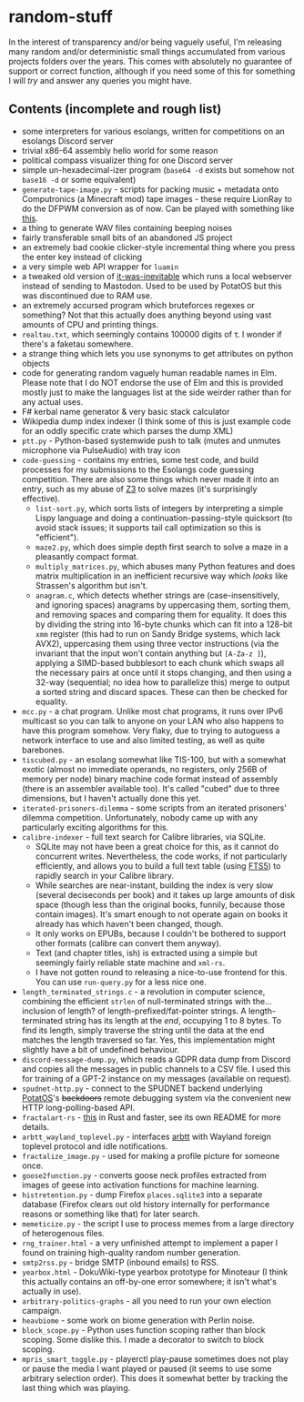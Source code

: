 # random-stuff

In the interest of transparency and/or being vaguely useful, I'm releasing many random and/or deterministic small things accumulated from various projects folders over the years.
This comes with absolutely no guarantee of support or correct function, although if you need some of this for something I will *try* and answer any queries you might have.

## Contents (incomplete and rough list)

* some interpreters for various esolangs, written for competitions on an esolangs Discord server
* trivial x86-64 assembly hello world for some reason
* political compass visualizer thing for one Discord server
* simple un-hexadecimal-izer program (`base64 -d` exists but somehow not `base16 -d` or some equivalent)
* `generate-tape-image.py` - scripts for packing music + metadata onto Computronics (a Minecraft mod) tape images - these require LionRay to do the DFPWM conversion as of now. Can be played with something like [this](https://pastebin.com/SPyr8jrh).
* a thing to generate WAV files containing beeping noises
* fairly transferable small bits of an abandoned JS project
* an extremely bad cookie clicker-style incremental thing where you press the enter key instead of clicking
* a very simple web API wrapper for `luamin`
* a tweaked old version of [it-was-inevitable](https://github.com/BenLubar/it_was_inevitable) which runs a local webserver instead of sending to Mastodon. Used to be used by PotatOS but this was discontinued due to RAM use.
* an extremely accursed program which bruteforces regexes or something? Not that this actually does anything beyond using vast amounts of CPU and printing things.
* `realtau.txt`, which seemingly contains 100000 digits of τ. I wonder if there's a faketau somewhere.
* a strange thing which lets you use synonyms to get attributes on python objects
* code for generating random vaguely human readable names in Elm. Please note that I do NOT endorse the use of Elm and this is provided mostly just to make the languages list at the side weirder rather than for any actual uses.
* F# kerbal name generator & very basic stack calculator
* Wikipedia dump index indexer (I think some of this is just example code for an oddly specific crate which parses the dump XML)
* `ptt.py` - Python-based systemwide push to talk (mutes and unmutes microphone via PulseAudio) with tray icon
* `code-guessing` - contains my entries, some test code, and build processes for my submissions to the Esolangs code guessing competition. There are also some things which never made it into an entry, such as my abuse of [Z3](https://github.com/Z3Prover/z3) to solve mazes (it's surprisingly effective).
    * `list-sort.py`, which sorts lists of integers by interpreting a simple Lispy language and doing a continuation-passing-style quicksort (to avoid stack issues; it supports tail call optimization so this is "efficient").
    * `maze2.py`, which does simple depth first search to solve a maze in a pleasantly compact format.
    * `multiply_matrices.py`, which abuses many Python features and does matrix multiplication in an inefficient recursive way which *looks* like Strassen's algorithm but isn't.
    * `anagram.c`, which detects whether strings are (case-insensitively, and ignoring spaces) anagrams by uppercasing them, sorting them, and removing spaces and comparing them for equality. It does this by dividing the string into 16-byte chunks which can fit into a 128-bit `xmm` register (this had to run on Sandy Bridge systems, which lack AVX2), uppercasing them using three vector instructions (via the invariant that the input won't contain anything but `[A-Za-z ]`), applying a SIMD-based bubblesort to each chunk which swaps all the necessary pairs at once until it stops changing, and then using a 32-way (sequential; no idea how to parallelize this) merge to output a sorted string and discard spaces. These can then be checked for equality.
* `mcc.py` - a chat program. Unlike most chat programs, it runs over IPv6 multicast so you can talk to anyone on your LAN who also happens to have this program somehow. Very flaky, due to trying to autoguess a network interface to use and also limited testing, as well as quite barebones.
* `tiscubed.py` - an esolang somewhat like TIS-100, but with a somewhat exotic (almost no immediate operands, no registers, only 256B of memory per node) binary machine code format instead of assembly (there is an assembler available too). It's called "cubed" due to three dimensions, but I haven't actually done this yet.
* `iterated-prisoners-dilemma` - some scripts from an iterated prisoners' dilemma competition. Unfortunately, nobody came up with any particularly exciting algorithms for this.
* `calibre-indexer` - full text search for Calibre libraries, via SQLite.
    * SQLite may not have been a great choice for this, as it cannot do concurrent writes. Nevertheless, the code works, if not particularly efficiently, and allows you to build a full text table (using [FTS5](https://sqlite.org/fts5.html)) to rapidly search in your Calibre library.
    * While searches are near-instant, building the index is very slow (several deciseconds per book) and it takes up large amounts of disk space (though less than the original books, funnily, because those contain images). It's smart enough to not operate again on books it already has which haven't been changed, though.
    * It only works on EPUBs, because I couldn't be bothered to support other formats (calibre can convert them anyway).
    * Text (and chapter titles, ish) is extracted using a simple but seemingly fairly reliable state machine and `xml-rs`.
    * I have not gotten round to releasing a nice-to-use frontend for this. You can use `run-query.py` for a less nice one.
* `length_terminated_strings.c` - a revolution in computer science, combining the efficient `strlen` of null-terminated strings with the... inclusion of length? of length-prefixed/fat-pointer strings. A length-terminated string has its length at the *end*, occupying 1 to 8 bytes. To find its length, simply traverse the string until the data at the end matches the length traversed so far. Yes, this implementation might slightly have a bit of undefined behaviour.
* `discord-message-dump.py`, which reads a GDPR data dump from Discord and copies all the messages in public channels to a CSV file. I used this for training of a GPT-2 instance on my messages (available on request).
* `spudnet-http.py` - connect to the SPUDNET backend underlying [PotatOS](https://git.osmarks.net/osmarks/potatOS/)'s ~~backdoors~~ remote debugging system via the convenient new HTTP long-polling-based API.
* `fractalart-rs` - [this](https://github.com/TomSmeets/FractalArt/) in Rust and faster, see its own README for more details.
* `arbtt_wayland_toplevel.py` - interfaces [arbtt](https://arbtt.nomeata.de/) with Wayland foreign toplevel protocol and idle notifications.
* `fractalize_image.py` - used for making a profile picture for someone once.
* `goose2function.py` - converts goose neck profiles extracted from images of geese into activation functions for machine learning.
* `histretention.py` - dump Firefox `places.sqlite3` into a separate database (Firefox clears out old history internally for performance reasons or something like that) for later search.
* `memeticize.py` - the script I use to process memes from a large directory of heterogenous files.
* `rng_trainer.html` - a very unfinished attempt to implement a paper I found on training high-quality random number generation.
* `smtp2rss.py` - bridge SMTP (inbound emails) to RSS.
* `yearbox.html` - DokuWiki-type yearbox prototype for Minoteaur (I think this actually contains an off-by-one error somewhere; it isn't what's actually in use).
* `arbitrary-politics-graphs` - all you need to run your own election campaign.
* `heavbiome` - some work on biome generation with Perlin noise.
* `block_scope.py` - Python uses function scoping rather than block scoping. Some dislike this. I made a decorator to switch to block scoping.
* `mpris_smart_toggle.py` - playerctl play-pause sometimes does not play or pause the media I want played or paused (it seems to use some arbitrary selection order). This does it somewhat better by tracking the last thing which was playing.